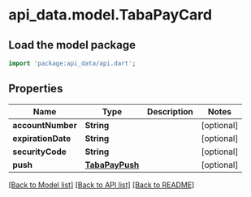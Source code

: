 # api_data.model.TabaPayCard

## Load the model package
```dart
import 'package:api_data/api.dart';
```

## Properties
Name | Type | Description | Notes
------------ | ------------- | ------------- | -------------
**accountNumber** | **String** |  | [optional] 
**expirationDate** | **String** |  | [optional] 
**securityCode** | **String** |  | [optional] 
**push** | [**TabaPayPush**](TabaPayPush.md) |  | [optional] 

[[Back to Model list]](../README.md#documentation-for-models) [[Back to API list]](../README.md#documentation-for-api-endpoints) [[Back to README]](../README.md)


